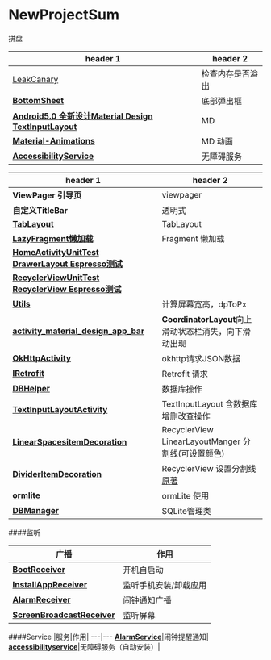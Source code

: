 # NewProjectSum
拼盘




header 1 | header 2
---|---
|[LeakCanary](https://github.com/square/leakcanary) | 检查内存是否溢出|
|**[BottomSheet](https://github.com/hehonghui/android-tech-frontier/blob/master/issue-49/%E5%A6%82%E4%BD%95%E4%BD%BF%E7%94%A8BottomSheet.md)**| 底部弹出框 |
|**[Android5.0 全新设计Material Design TextInputLayout](https://github.com/HanteIsHante/NewProjectSum/blob/master/app/src/main/java/com/example/hante/newprojectsum/textinputactivity/TextInputLayoutActivity.java)**| MD |
|**[Material-Animations](https://github.com/lgvalle/Material-Animations)**| MD 动画 |
|**[AccessibilityService](  https://developer.android.com/reference/android/accessibilityservice/AccessibilityService.html#SERVICE_META_DATA)**|无障碍服务 |

|header 1 | header 2
|---|---
| **ViewPager  引导页**| viewpager|
|**自定义TitleBar**|  透明式|
|**[TabLayout](https://github.com/HanteIsHante/NewProjectSum/tree/master/app/src/main/java/com/example/hante/newprojectsum/tablelayout)**| TabLayout |
|**[LazyFragment懒加载](https://github.com/HanteIsHante/NewProjectSum/tree/master/app/src/main/java/com/example/hante/newprojectsum/tablelayout)**| Fragment 懒加载 |
|**[HomeActivityUnitTest DrawerLayout Espresso测试](https://github.com/HanteIsHante/NewProjectSum/blob/master/app/src/androidTest/java/com/example/hante/newprojectsum/HomeActivityUnitTest.java)**| |
|**[RecyclerViewUnitTest  RecyclerView Espresso测试](https://github.com/HanteIsHante/NewProjectSum/blob/master/app/src/androidTest/java/com/example/hante/newprojectsum/RecyclerViewUnitTest.java)**| |
|**[Utils](https://github.com/HanteIsHante/NewProjectSum/tree/master/app/src/main/java/com/example/hante/newprojectsum/util/Utils.java)**|计算屏幕宽高，dpToPx|
|**[activity_material_design_app_bar](https://github.com/HanteIsHante/NewProjectSum/blob/master/app/src/main/res/layout/activity_material_design_app_bar.xml)**|**CoordinatorLayout**向上滑动状态栏消失，向下滑动出现|
|**[OkHttpActivity](https://github.com/HanteIsHante/NewProjectSum/blob/master/app/src/main/java/com/example/hante/newprojectsum/okhttpactivity/OkHttpActivity.java)**|okhttp请求JSON数据|
|**[IRetrofit](https://github.com/HanteIsHante/NewProjectSum/blob/master/app/src/main/java/com/example/hante/newprojectsum/net/retrofit/IRetrofit.java)**|Retrofit 请求|
|**[DBHelper](https://github.com/HanteIsHante/NewProjectSum/blob/master/app/src/main/java/com/example/hante/newprojectsum/sqlite/DBHelper.java)**|数据库操作|
|**[TextInputLayoutActivity](https://github.com/HanteIsHante/NewProjectSum/blob/master/app/src/main/java/com/example/hante/newprojectsum/textinputactivity/TextInputLayoutActivity.java)**|TextInputLayout 含数据库增删改查操作|
|**[LinearSpacesitemDecoration](https://github.com/HanteIsHante/NewProjectSum/blob/master/app/src/main/java/com/example/hante/newprojectsum/itemdevider/LinearSpacesItemDecoration.java)**|RecyclerView LinearLayoutManger 分割线(可设置颜色)
|**[DividerItemDecoration](https://github.com/HanteIsHante/NewProjectSum/blob/master/app/src/main/java/com/example/hante/newprojectsum/itemdevider/DividerItemDecoration.java)**|RecyclerView 设置分割线 [原著](https://github.com/jjdxmashl/jjdxm_recyclerview/blob/master/jjdxm-recyclerview/src/main/java/com/dou361/recyclerview/widget/DividerItemDecoration.java#L33)|
|**[ormlite](https://github.com/HanteIsHante/NewProjectSum/blob/master/app/src/main/java/com/example/hante/newprojectsum/ormlite)**|ormLite 使用 |
|**[DBManager](https://github.com/HanteIsHante/NewProjectSum/blob/master/app/src/main/java/com/example/hante/newprojectsum/sqlite/DBManager.java)**|SQLite管理类|
####监听

广播| 作用
---|---
**[BootReceiver](https://github.com/HanteIsHante/NewProjectSum/blob/master/app/src/main/java/com/example/hante/newprojectsum/broadcast/BootReceiver.java)**| 开机自启动
**[InstallAppReceiver](https://github.com/HanteIsHante/NewProjectSum/blob/master/app/src/main/java/com/example/hante/newprojectsum/broadcast/InstallAppReceiver.java)** | 监听手机安装/卸载应用
**[AlarmReceiver](https://github.com/HanteIsHante/NewProjectSum/blob/master/app/src/main/java/com/example/hante/newprojectsum/setting/broadcast/AlarmReceiver.java)**|闹钟通知广播|
**[ScreenBroadcastReceiver](https://github.com/HanteIsHante/NewProjectSum/blob/master/app/src/main/java/com/example/hante/newprojectsum/broadcast/ScreenBroadcastReceiver.java)**|监听屏幕
####Service
|服务|作用|
---|---
**[AlarmService](https://github.com/HanteIsHante/NewProjectSum/blob/master/app/src/main/java/com/example/hante/newprojectsum/setting/service/AlarmService.java)**|闹钟提醒通知|
**[accessibilityservice](https://github.com/HanteIsHante/NewProjectSum/blob/master/app/src/main/java/com/example/hante/newprojectsum/accessibilityservice)**|无障碍服务（自动安装）|


